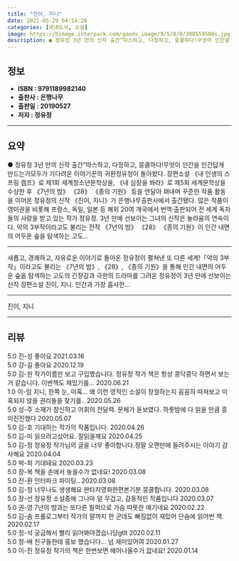 ```yaml
---
title: "진이, 지니"
date: 2021-05-29 04:14:26
categories: [국내도서, 소설]
image: https://bimage.interpark.com/goods_image/9/5/0/8/308559508s.jpg
description: ● 정유정 3년 만의 신작 출간“따스하고, 다정하고, 뭉클하다!무엇이 인간을 인간답게 만드는가모두가 기다려온 이야기꾼의 귀환정유정이 돌아왔다. 장편소설 《내 인생의 스프링 캠프》로 제1회 세계청소년문학상을, 《내 심장을 쏴라》로 제5회 세계문학상을 수상한 후 《7년의 밤》 《28》 《
---
```


## **정보**

- **ISBN : 9791189982140**
- **출판사 : 은행나무**
- **출판일 : 20190527**
- **저자 : 정유정**

------



## **요약**

●  정유정 3년 만의 신작 출간“따스하고, 다정하고, 뭉클하다!무엇이 인간을 인간답게 만드는가모두가 기다려온 이야기꾼의 귀환정유정이 돌아왔다. 장편소설 《내 인생의 스프링 캠프》로 제1회 세계청소년문학상을, 《내 심장을 쏴라》로 제5회 세계문학상을 수상한 후 《7년의 밤》 《28》 《종의 기원》 등을 연달아 펴내며 꾸준한 작품 활동을 이어온 정유정의 신작 《진이, 지니》가 은행나무출판사에서 출간됐다. 많은 작품이 영미권을 비롯해 프랑스, 독일, 일본 등 해외 20여 개국에서 번역·출판되어 전 세계 독자들의 사랑을 받고 있는 작가 정유정. 3년 만에 선보이는 그녀의 신작은 놀라움의 연속이다. 악의 3부작이라고도 불리는 전작 《7년의 밤》 《28》 《종의 기원》이 인간 내면의 어두운 숲을 탐색하는 고도...

------

새롭고, 경쾌하고, 자유로운 이야기로 돌아온 정유정이 펼쳐낸 또 다른 세계!「악의 3부작」이라고도 불리는 《7년의 밤》, 《28》, 《종의 기원》을 통해 인간 내면의 어두운 숲을 탐색하는 고도의 긴장감과 극한의 드라마를 그려온 정유정이 3년 만에 선보이는 신작 장편소설 진이, 지니. 인간과 가장 흡사한... 

------


진이, 지니 

------


## **리뷰** 

5.0 진-성 좋아요 2021.03.16 <br/>5.0 강-길 좋아요 2020.12.19 <br/>5.0 김-원 작가이름만 보고 구입했습니다. 
정유정 작가 책은 항상 콩닥콩닥 하면서 보는거 같습니다.
이번책도 재밌기를... 2020.06.21 <br/>1.0 이-임 지니, 한쪽 눈, 미혹... 왜 이런 영적인 소설이 창궐하는지 꼼꼼히 따져보고 미혹되지 않을 권리들을 찾기를.. 2020.05.26 <br/>5.0 성-주 소재가 참신하고 어휘의 전달력. 문체가 돋보였다. 하룻밤에 다 읽을 만큼 흥미진진했다 2020.05.07 <br/>5.0 김-호 기대하는 작가의 작품입니다.  2020.04.26 <br/>5.0 김-미 읽으려고샀어요. 잘읽을께요 2020.04.25 <br/>5.0 김-정 정유정 작가님의 글을 너무 좋아합니다.정말 오랜만에 들려주시는 이야기 감사해요  2020.04.04 <br/>5.0 박-희 기대돼요 2020.03.23 <br/>5.0 장-복 책을 손에서 놓을수가 없네요! 2020.03.08 <br/>5.0 전-환 인터파크 파이팅.. 2020.03.08 <br/>5.0 김-정 너무나도 생생해요 판타지영화한편본기분 뭉클합니다. 2020.03.08 <br/>5.0 장-선 정유정 소설중에 그나마 덜 무겁고, 감동적인 작품입니다 2020.03.07 <br/>5.0 권-영 7년의 밤과는 또다른 필력으로 가슴 따뜻한 얘기네요 2020.02.22 <br/>5.0 김-솜 프롤로그부터 작가의 말까지 한 군데도 빠짐없이 재밌어 단숨에 읽어번 책. 2020.02.17 <br/>5.0 정-석 궁금해서 빨리 읽어봐야겠습니당gtlt 2020.02.11 <br/>5.0 정-배 친구들한테 홍보 했습니다...
넘 재미있어여 2020.01.27 <br/>5.0 이-진 정유정 작가의 책은 한번보면 헤어나올수가 없네요! 2020.01.14 <br/>